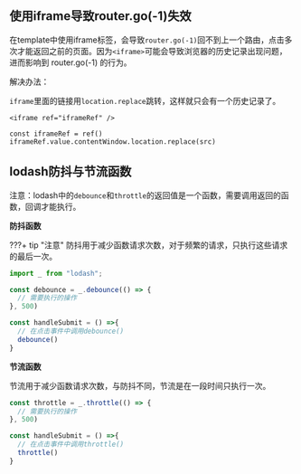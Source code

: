 ## 使用iframe导致router.go(-1)失效

在template中使用iframe标签，会导致`router.go(-1)`回不到上一个路由，点击多次才能返回之前的页面。因为`<iframe>`可能会导致浏览器的历史记录出现问题，进而影响到 router.go(-1) 的行为。

解决办法：

`iframe`里面的链接用`location.replace`跳转，这样就只会有一个历史记录了。

```vue
<iframe ref="iframeRef" />

const iframeRef = ref()
iframeRef.value.contentWindow.location.replace(src)
```

## lodash防抖与节流函数

注意：lodash中的`debounce`和`throttle`的返回值是一个函数，需要调用返回的函数，回调才能执行。

**防抖函数**

???+ tip "注意"
    防抖用于减少函数请求次数，对于频繁的请求，只执行这些请求的最后一次。

```javascript
import _ from "lodash";

const debounce = _.debounce(() => {
  // 需要执行的操作
}, 500)

const handleSubmit = () =>{
  // 在点击事件中调用debounce()
  debounce()
}
```

**节流函数**

节流用于减少函数请求次数，与防抖不同，节流是在一段时间只执行一次。

```javascript
const throttle = _.throttle(() => {
  // 需要执行的操作
}, 500)

const handleSubmit = () =>{
  // 在点击事件中调用throttle()
  throttle()
}
```
